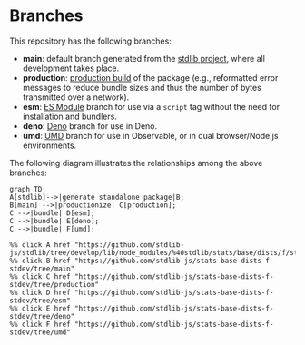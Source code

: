 <!--

@license Apache-2.0

Copyright (c) 2022 The Stdlib Authors.

Licensed under the Apache License, Version 2.0 (the "License");
you may not use this file except in compliance with the License.
You may obtain a copy of the License at

    http://www.apache.org/licenses/LICENSE-2.0

Unless required by applicable law or agreed to in writing, software
distributed under the License is distributed on an "AS IS" BASIS,
WITHOUT WARRANTIES OR CONDITIONS OF ANY KIND, either express or implied.
See the License for the specific language governing permissions and
limitations under the License.

-->

# Branches

This repository has the following branches:

-   **main**: default branch generated from the [stdlib project][stdlib-url], where all development takes place.
-   **production**: [production build][production-url] of the package (e.g., reformatted error messages to reduce bundle sizes and thus the number of bytes transmitted over a network).
-   **esm**: [ES Module][esm-url] branch for use via a `script` tag without the need for installation and bundlers.
-   **deno**: [Deno][deno-url] branch for use in Deno.
-   **umd**: [UMD][umd-url] branch for use in Observable, or in dual browser/Node.js environments.

The following diagram illustrates the relationships among the above branches:

```mermaid
graph TD;
A[stdlib]-->|generate standalone package|B;
B[main] -->|productionize| C[production];
C -->|bundle| D[esm];
C -->|bundle| E[deno];
C -->|bundle| F[umd];

%% click A href "https://github.com/stdlib-js/stdlib/tree/develop/lib/node_modules/%40stdlib/stats/base/dists/f/stdev"
%% click B href "https://github.com/stdlib-js/stats-base-dists-f-stdev/tree/main"
%% click C href "https://github.com/stdlib-js/stats-base-dists-f-stdev/tree/production"
%% click D href "https://github.com/stdlib-js/stats-base-dists-f-stdev/tree/esm"
%% click E href "https://github.com/stdlib-js/stats-base-dists-f-stdev/tree/deno"
%% click F href "https://github.com/stdlib-js/stats-base-dists-f-stdev/tree/umd"
```

[stdlib-url]: https://github.com/stdlib-js/stdlib/tree/develop/lib/node_modules/%40stdlib/stats/base/dists/f/stdev
[production-url]: https://github.com/stdlib-js/stats-base-dists-f-stdev/tree/production
[deno-url]: https://github.com/stdlib-js/stats-base-dists-f-stdev/tree/deno
[umd-url]: https://github.com/stdlib-js/stats-base-dists-f-stdev/tree/umd
[esm-url]: https://github.com/stdlib-js/stats-base-dists-f-stdev/tree/esm